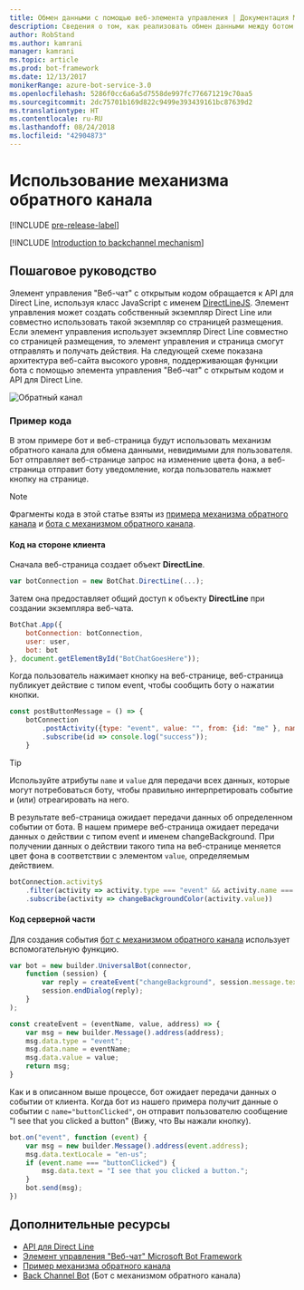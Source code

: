 ```yaml
---
title: Обмен данными с помощью веб-элемента управления | Документация Майкрософт
description: Сведения о том, как реализовать обмен данными между ботом и веб-страницей, используя пакет SDK Bot Builder для Node.js.
author: RobStand
ms.author: kamrani
manager: kamrani
ms.topic: article
ms.prod: bot-framework
ms.date: 12/13/2017
monikerRange: azure-bot-service-3.0
ms.openlocfilehash: 5286f0cc6a6a5d7558de997fc776671219c70aa5
ms.sourcegitcommit: 2dc75701b169d822c9499e393439161bc87639d2
ms.translationtype: HT
ms.contentlocale: ru-RU
ms.lasthandoff: 08/24/2018
ms.locfileid: "42904873"
---
```

# <a name="use-the-backchannel-mechanism"></a>Использование механизма обратного канала

[!INCLUDE [pre-release-label](../includes/pre-release-label-v3.md)]

[!INCLUDE [Introduction to backchannel mechanism](../includes/snippet-backchannel.md)]

## <a name="walk-through"></a>Пошаговое руководство

Элемент управления "Веб-чат" с открытым кодом обращается к API для Direct Line, используя класс JavaScript с именем <a href="https://github.com/microsoft/botframework-DirectLinejs" target="_blank">DirectLineJS</a>. Элемент управления может создать собственный экземпляр Direct Line или совместно использовать такой экземпляр со страницей размещения. Если элемент управления использует экземпляр Direct Line совместно со страницей размещения, то элемент управления и страница смогут отправлять и получать действия. На следующей схеме показана архитектура веб-сайта высокого уровня, поддерживающая функции бота с помощью элемента управления "Веб-чат" с открытым кодом и API для Direct Line. 

![Обратный канал](../media/designing-bots/patterns/back-channel.png)

### <a name="sample-code"></a>Пример кода 

В этом примере бот и веб-страница будут использовать механизм обратного канала для обмена данными, невидимыми для пользователя. Бот отправляет веб-странице запрос на изменение цвета фона, а веб-страница отправит боту уведомление, когда пользователь нажмет кнопку на странице. 

> [!NOTE]
> Фрагменты кода в этой статье взяты из <a href="https://github.com/Microsoft/BotFramework-WebChat/blob/master/samples/backchannel/index.html" target="_blank">примера механизма обратного канала</a> и <a href="https://github.com/ryanvolum/backChannelBot" target="_blank">бота с механизмом обратного канала</a>. 

#### <a name="client-side-code"></a>Код на стороне клиента

Сначала веб-страница создает объект **DirectLine**.

```javascript
var botConnection = new BotChat.DirectLine(...);
```

Затем она предоставляет общий доступ к объекту **DirectLine** при создании экземпляра веб-чата.

```javascript
BotChat.App({
    botConnection: botConnection,
    user: user,
    bot: bot
}, document.getElementById("BotChatGoesHere"));
```

Когда пользователь нажимает кнопку на веб-странице, веб-страница публикует действие с типом event, чтобы сообщить боту о нажатии кнопки.

```javascript
const postButtonMessage = () => {
    botConnection
        .postActivity({type: "event", value: "", from: {id: "me" }, name: "buttonClicked"})
        .subscribe(id => console.log("success"));
    }
```

> [!TIP]
> Используйте атрибуты `name` и `value` для передачи всех данных, которые могут потребоваться боту, чтобы правильно интерпретировать событие и (или) отреагировать на него. 

В результате веб-страница ожидает передачи данных об определенном событии от бота.
В нашем примере веб-страница ожидает передачи данных о действии с типом event и именем changeBackground. При получении данных о действии такого типа на веб-странице меняется цвет фона в соответствии с элементом `value`, определяемым действием. 

```javascript
botConnection.activity$
    .filter(activity => activity.type === "event" && activity.name === "changeBackground")
    .subscribe(activity => changeBackgroundColor(activity.value))
```

#### <a name="server-side-code"></a>Код серверной части

Для создания события <a href="https://github.com/ryanvolum/backChannelBot" target="_blank">бот с механизмом обратного канала</a> использует вспомогательную функцию.

```javascript
var bot = new builder.UniversalBot(connector, 
    function (session) {
        var reply = createEvent("changeBackground", session.message.text, session.message.address);
        session.endDialog(reply);
    }
);

const createEvent = (eventName, value, address) => {
    var msg = new builder.Message().address(address);
    msg.data.type = "event";
    msg.data.name = eventName;
    msg.data.value = value;
    return msg;
}
```

Как и в описанном выше процессе, бот ожидает передачи данных о событии от клиента. Когда бот из нашего примера получит данные о событии с `name="buttonClicked"`, он отправит пользователю сообщение "I see that you clicked a button" (Вижу, что Вы нажали кнопку).

```javascript
bot.on("event", function (event) {
    var msg = new builder.Message().address(event.address);
    msg.data.textLocale = "en-us";
    if (event.name === "buttonClicked") {
        msg.data.text = "I see that you clicked a button.";
    }
    bot.send(msg);
})
```

## <a name="additional-resources"></a>Дополнительные ресурсы

- [API для Direct Line][directLineAPI]
- <a href="https://github.com/Microsoft/BotFramework-WebChat" target="_blank">Элемент управления "Веб-чат" Microsoft Bot Framework</a>
- <a href="https://github.com/Microsoft/BotFramework-WebChat/blob/master/samples/backchannel/index.html" target="_blank">Пример механизма обратного канала</a>
- <a href="https://github.com/ryanvolum/backChannelBot" target="_blank">Back Channel Bot</a> (Бот с механизмом обратного канала)

[directLineAPI]: https://docs.botframework.com/en-us/restapi/directline3/#navtitle
